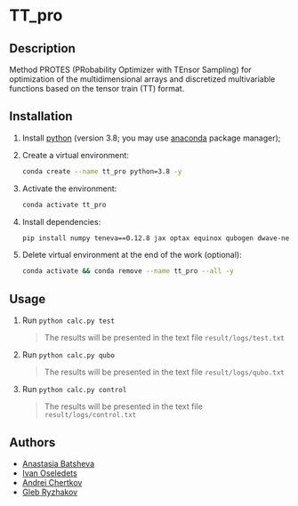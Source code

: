 # TT_pro


## Description

Method PROTES (PRobability Optimizer with TEnsor Sampling) for optimization of the multidimensional arrays and  discretized multivariable functions based on the tensor train (TT) format.


## Installation

1. Install [python](https://www.python.org) (version 3.8; you may use [anaconda](https://www.anaconda.com) package manager);

2. Create a virtual environment:
    ```bash
    conda create --name tt_pro python=3.8 -y
    ```

3. Activate the environment:
    ```bash
    conda activate tt_pro
    ```

4. Install dependencies:
    ```bash
    pip install numpy teneva==0.12.8 jax optax equinox qubogen dwave-neal gekko
    ```

5. Delete virtual environment at the end of the work (optional):
    ```bash
    conda activate && conda remove --name tt_pro --all -y
    ```


## Usage

1. Run `python calc.py test`
    > The results will be presented in the text file `result/logs/test.txt`

2. Run `python calc.py qubo`
    > The results will be presented in the text file `result/logs/qubo.txt`

3. Run `python calc.py control`
    > The results will be presented in the text file `result/logs/control.txt`


## Authors

- [Anastasia Batsheva](https://github.com/anabatsh)
- [Ivan Oseledets](https://github.com/oseledets)
- [Andrei Chertkov](https://github.com/AndreiChertkov)
- [Gleb Ryzhakov](https://github.com/G-Ryzhakov)
